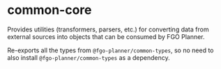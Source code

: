 # common-core
Provides utilities (transformers, parsers, etc.) for converting data from external sources into objects that can be consumed by FGO Planner.

Re-exports all the types from `@fgo-planner/common-types`, so no need to also install `@fgo-planner/common-types` as a dependency.
